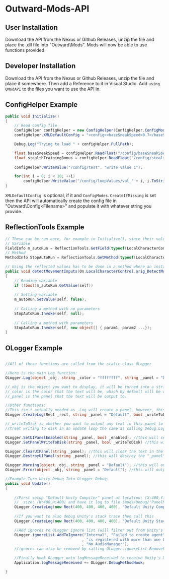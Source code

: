 # Outward-Mods-API

## User Installation
Download the API from the Nexus or Github Releases, unzip the file and place the .dll file into "Outward\Mods\". Mods will now be able to use functions provided.

## Developer Installation
Download the API from the Nexus or Github Releases, unzip the file and place it somewhere. Then add a Reference to it in Visual Studio. 
Add `using OModAPI` to the files you want to use the API in.

## ConfigHelper Example
```csharp
public void Initialize()
{
	// Read config file
	ConfigHelper configHelper = new ConfigHelper(ConfigHelper.ConfigModes.CreateIfMissing, "FileNameHere.xml");
	configHelper.XMLDefaultConfig = "<config><baseSneakSpeed>0.7</baseSneakSpeed><stealthTrainingBonus>1.3</stealthTrainingBonus></config>";

	Debug.Log("Trying to load " + configHelper.FullPath);

	float baseSneakSpeed = configHelper.ReadFloat("/config/baseSneakSpeed");
	float stealthTrainingBonus = configHelper.ReadFloat("/config/stealthTrainingBonus");
	
	configHelper.WriteValue("/config/test", "write value 1");

	for(int i = 0; i < 10; ++i)
		configHelper.WriteValue("/config/loopValues/val_" + i, i.ToString());
}
```

`XMLDefaultConfig` is optional, if it and `ConfigModes.CreateIfMissing` is set then the API will automatically create the config file in "Outward\Config\<Filename>" and populate it with whatever string you provide.

## ReflectionTools Example
```csharp
// These can be run once, for example in Initialize(), since their values don't change
// Variable
FieldInfo m_autoRun = ReflectionTools.GetField(typeof(LocalCharacterControl), "m_autoRun");
// Method
MethodInfo StopAutoRun = ReflectionTools.GetMethod(typeof(LocalCharacterControl), "StopAutoRun");

// Using the reflected values has to be done in a method where an instance to the class exists (in this example, self)
public void detectMovementInputs(On.LocalCharacterControl.orig_DetectMovementInputs orig, LocalCharacterControl self)
{
	// Reading variable
	if ((bool)m_autoRun.GetValue(self))
	
	// Setting variable
	m_autoRun.SetValue(self, false);
	
	// Calling a method with no parameters
	StopAutoRun.Invoke(self, null);
	
	// Calling a method with parameters
	StopAutoRun.Invoke(self, new object[] { param1, param2 ...});
}
```

## OLogger Example
```csharp

//All of these functions are called from the static class OLogger

//Here is the main Log function:
OLogger.Log(object _obj, string _color = "ffffffff", string _panel = "Default")

//_obj is the object you want to display, it will be turned into a string in the log function.
//_color is the color that the text will be, which by default will be white.
//_panel is the panel that the text will be output to.

//Other functions:
//This isn't actually needed as .Log will create a panel, however, this give you control over the writeToDisk/enabledOnCreation
OLogger.CreateLog(Rect _rect, string _panel = "Default", bool _writeToDisk = true, bool _enabledOnCreation = true);

//_writeToDisk is whether you want to output any text in this panel to a file in "mods/Debug/'PanelName'.txt"
//treat writing to disk in an update loop the same as calling Debug.Log.

OLogger.SetUIPanelEnabled(string _panel, bool _enabled); //this will set the panel "_panel" to "enabled"
OLogger.SetPanelWriteToDisk(string _panel, bool _writeToDisk) //this will set writeToDisk to "_writeToDisk"

OLogger.ClearUIPanel(string _panel); //this will clear the text in the "_panel" panel
OLogger.DestroyUIPanel(string _panel); //this will destroy the "_panel" panel;

OLogger.Warning(object _obj, string _panel = "Default"); //this will output yellow text to the "_panel" panel
OLogger.Error(object _obj, string _panel = "Default"); //this will output red text to the "_panel" panel

//Example Turn Unity Debug Into OLogger Debug:
public void Update()
{
	
	//First setup "Default Unity Compiler" panel at location: (X:400,Y:400)
	//	size: (W:400,H:400) and have it log to file (mods/Debug/"PanelName".txt) and be enabled on start
	OLogger.CreateLog(new Rect(400, 400, 400, 400), "Default Unity Compiler", true, true);
	
	//If you want to also debug Unity's stack trace then call this
	OLogger.CreateLog(new Rect(400, 400, 400, 400), "Default Unity Stack Trace", true, true);

	//Add ignores to OLogger ignore list (will filter out from Unity's Debug calls)
	OLogger.ignoreList.AddToIgnore("Internal", "Failed to create agent"
								  , "is registered with more than one LODGroup"
								  , "No AudioManager"); 
	//ignores can also be removed by calling OLogger.ignoreList.RemoveFromIgnore()

	//Finally hook OLogger onto logMessageReceived to receive Unity's Debug calls
	Application.logMessageReceived += OLogger.DebugMethodHook;

}
```